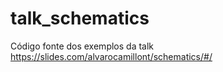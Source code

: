 # talk_schematics
Código fonte dos exemplos da talk https://slides.com/alvarocamillont/schematics/#/
